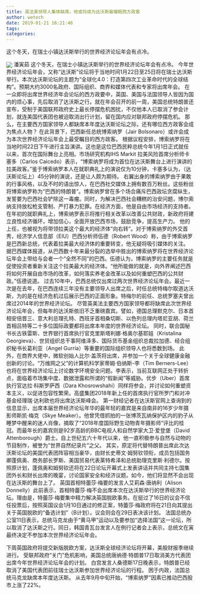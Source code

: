 ```yaml
---
title: 英法美领导人集体缺席，他或将成为达沃斯最耀眼西方政客
author: wetech
date: 2019-01-21 16:21:46
tags: 
categories: 
---
```

这个冬天，在瑞士小镇达沃斯举行的世界经济论坛年会有点冷。
<!-- more -->
<img align="center" border="0" src="https://imgcdn.yicai.com/uppics/images/2019/01/68d87a1f507532c627c6d82444f18979.jpg" />
潘寅茹
这个冬天，在瑞士小镇达沃斯举行的世界经济论坛年会有点冷。
今年世界经济论坛年会，又称“达沃斯”论坛将于当地时间1月22日至25日将在瑞士达沃斯举行。本次达沃斯论坛的主题为“全球化4.0：打造第四次工业革命时代的全球结构”。预期大约3000名政府、国际组织、商界和媒体代表和专家将出席年会。
在一众即将出席世界经济年会论坛的西方政要中，英国、美国与法国领导人皆因为国内的烦心事，先后取消了达沃斯之行。就在年会召开的前一周，美国总统特朗普还宣布，受制于美国联邦政府史上最长停摆危机困扰，不仅他本人已取消了参会计划，就连美国代表团也被迫取消出行计划，留在国内应对联邦政府停摆危机。
那么，在主要西方国家领导人都缺席本年度达沃斯论坛之际，还有哪位西方政客会成为焦点人物？
在此背景下，巴西新任总统博索纳罗（Jair Bolsonaro）或许会成为本次世界经济论坛年会上最受瞩目的西方政客。
根据议程安排，博索纳罗将在当地时间22日下午进行主旨演讲。这也是这位巴西民粹总统今年1月1日正式就任以来，首次在国际舞台上亮相。市场研究机构IHS Markit 拉美风险首席分析师卡塞多（Carlos Caicedo）表示，“博索纳罗将成为首位在达沃斯舞台上进行演讲的拉美政客。”鉴于博索纳罗本人在就职典礼上的演说仅为10分钟，卡塞多认为，（达沃斯论坛上）45分钟的演说，还是让人颇为期待。
右翼出身的博索纳罗由于果敢的行事风格，以及不时的语出惊人，在巴西社交媒体上拥有数百万粉丝。这些粉丝将博索纳罗称为“巴西的特朗普”。博索纳罗曾在多个场合痛斥巴西政坛贪腐纵生，发誓要为巴西社会铲除这一毒瘤。同时，为解决巴西社会糟糕的治安问题，博尔索纳支持放松枪支管制、严打暴力犯罪。在经济方面，他是自由市场经济的支持者。在年初的就职典礼上，博索纳罗表示将推行相关改革以改善公共财政，新政府将建立良性经济循环，增加信心，全面开放巴西市场，鼓励竞争，提高生产力。
他的上任，也被视为将带领拉美这个最大的经济体“向右转”。对于博索纳罗的外交首秀，经济学人信息部（EIU）巴西分析师伍德（Robert Wood）称，由于博索纳罗是巴西新总统，代表着拉美最大经济体的重要转变，他无疑将吸引媒体的关注。
据巴西媒体报道，从巴西数十年来最分裂的选举中胜出的博索纳罗将在世界经济论坛年会上带给与会者一个“全然不同”的巴西。伍德认为，博索纳罗的主要任务就是促使投资者重新关注这个拉美最大的经济体。“他所能做的就是，向外界阐述巴西将如何开展自由市场的改革，如何落实养老金改革以及如何重塑巴西的公共财政。”伍德说道。
过去10年中，巴西总统仅出席过两次世界经济论坛年会。最近一次是在去年，在巴西连续三年没有主要领导人出席之后，时任总统特梅尔取道达沃斯，为的是在经济危机过后展示巴西的正面形象。特梅尔的前任、总统罗塞夫曾出席过2014年的世界经济论坛。
尽管英美法主要西方国家领导都将缺席此次世界经济论坛年会，但每年的达沃斯依旧不乏重磅嘉宾。譬如，德国总理默克尔、日本首相安倍晋三、意大利总理孔特、西班牙首相桑切斯、以色列总理内塔尼亚胡、荷兰首相吕特等二十多位国际政要都将出席本年度的世界经济论坛。
同时，联合国秘书长古铁雷斯、世界银行首席执行官克里斯塔利娜·格奥尔基耶娃（Kristalina Georgieva）、世贸组织总干事阿维泽多、国际货币基金组织总裁拉加德、经合组织秘书长葛利亚（Angel Gurría）等重要的国际组织领导人也将悉数到场。
此外，在商界大佬中，微软创始人比尔·盖茨将出席，并参加一个关于全球健康金融创新的讨论。“万维网之父”的计算机科学家蒂姆·伯纳斯-李（Tim Berners-Lee）也将在世界经济论坛上讨论数字环境安全问题。李表示，当前互联网正处于转折点，面临着市场集中度、数据泄露和所谓的“假新闻”等威胁。优步（Uber）首席执行官达拉·科斯罗萨西（Dara Khosrowshahi）同样将参会，并讨论如何重塑资本主义，以促进包容性繁荣。高盛集团2018年新上任的首席执行官所罗门和对冲基金经理瑞·达利欧也将出席达沃斯峰会。
第一财经记者在达沃斯官网上查询到的信息显示，出席本届世界经济论坛年华的最年轻的嘉宾是来自南非的16岁少年摄影师斯凯·梅克（Skye Meaker）。他曾凭借抓拍的一张博茨瓦纳保护区内的豹子从睡梦中醒来的迷人肖像，摘取了“2018年度国际野生动物青年摄影师”评比的桂冠。而最年长的嘉宾则是92岁高龄的BBC电视人和自然学家大卫·爱登堡（David Attenborough）爵士。自上世纪五六十年代以来，他一直积极参与自然与动物的节目制作，被誉为“世界自然纪录片”之父。
其实，原定将代替特朗普出席此次达沃斯论坛的美国代表团阵容相当豪华，由财长史蒂文·姆努钦领衔，成员包括国务卿蓬佩奥、商务部长罗斯、美国贸易代表莱特希泽和总统助理克里斯·利德尔。按照原计划，蓬佩奥和姆努钦还将在22日论坛开幕式上发表讲话并共同主持七国集团外长和财长出席的晚宴，讨论国家安全和经济议题。如今，他们将显然不会出现在达沃斯的舞台上了。
英国首相特蕾莎·梅要的发言人艾莉森·唐纳利（Alison Donnelly）此前表示，首相特蕾莎·梅不会出席本次在达沃斯举行的世界经济论坛。理由是，特蕾莎·梅要集中精力解决英国脱欧事务。在挺过了16日的议会不信任投票后，按照英国议会1月10日通过的修正案，特蕾莎·梅政府将在21日向其提出关于英国脱欧的“备选计划”（B计划）。议会则会在29日表决该计划。
法国总统办公室11日表示，总统马克龙由于“黄马甲”运动以及要参加“选择法国”这一论坛，所以取消了达沃斯之行。同日，韩国青瓦台发言人在例行记者会上表示，总统文在寅最终决定不参加本次世界经济论坛年会。
 
 
下周英国政府将提交新版脱欧方案，达沃斯全球经济论坛将开幕，美股财报季继续进行。
受联邦政府“关门”危机影响，美国总统唐纳德·特朗普17日取消美方代表团出席今年世界经济论坛年会的计划。
白宫发言人桑德斯17日晚表示，特朗普已经取消了美国代表团前往瑞士达沃斯参加世界经济论坛的行程。
困于内政，法国总统马克龙缺席本年度达沃斯。
从去年9月中旬开始，“博索纳罗”因素已推动巴西股市上涨了22%。
